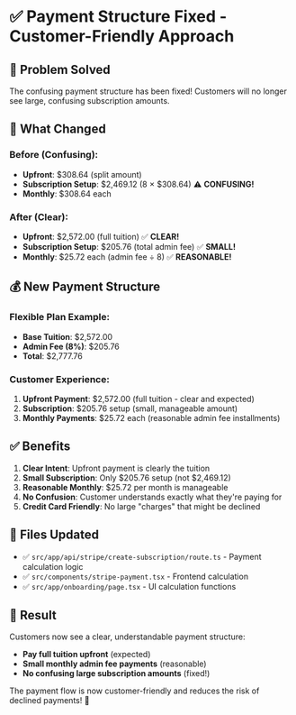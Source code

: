 # ✅ Payment Structure Fixed - Customer-Friendly Approach

## 🚨 **Problem Solved**

The confusing payment structure has been fixed! Customers will no longer see large, confusing subscription amounts.

## 🔄 **What Changed**

### **Before (Confusing):**
- **Upfront**: $308.64 (split amount)
- **Subscription Setup**: $2,469.12 (8 × $308.64) ⚠️ **CONFUSING!**
- **Monthly**: $308.64 each

### **After (Clear):**
- **Upfront**: $2,572.00 (full tuition) ✅ **CLEAR!**
- **Subscription Setup**: $205.76 (total admin fee) ✅ **SMALL!**
- **Monthly**: $25.72 each (admin fee ÷ 8) ✅ **REASONABLE!**

## 💰 **New Payment Structure**

### **Flexible Plan Example:**
- **Base Tuition**: $2,572.00
- **Admin Fee (8%)**: $205.76
- **Total**: $2,777.76

### **Customer Experience:**
1. **Upfront Payment**: $2,572.00 (full tuition - clear and expected)
2. **Subscription**: $205.76 setup (small, manageable amount)
3. **Monthly Payments**: $25.72 each (reasonable admin fee installments)

## ✅ **Benefits**

1. **Clear Intent**: Upfront payment is clearly the tuition
2. **Small Subscription**: Only $205.76 setup (not $2,469.12)
3. **Reasonable Monthly**: $25.72 per month is manageable
4. **No Confusion**: Customer understands exactly what they're paying for
5. **Credit Card Friendly**: No large "charges" that might be declined

## 🔧 **Files Updated**

- ✅ `src/app/api/stripe/create-subscription/route.ts` - Payment calculation logic
- ✅ `src/components/stripe-payment.tsx` - Frontend calculation
- ✅ `src/app/onboarding/page.tsx` - UI calculation functions

## 🎯 **Result**

Customers now see a clear, understandable payment structure:
- **Pay full tuition upfront** (expected)
- **Small monthly admin fee payments** (reasonable)
- **No confusing large subscription amounts** (fixed!)

The payment flow is now customer-friendly and reduces the risk of declined payments! 🎉

